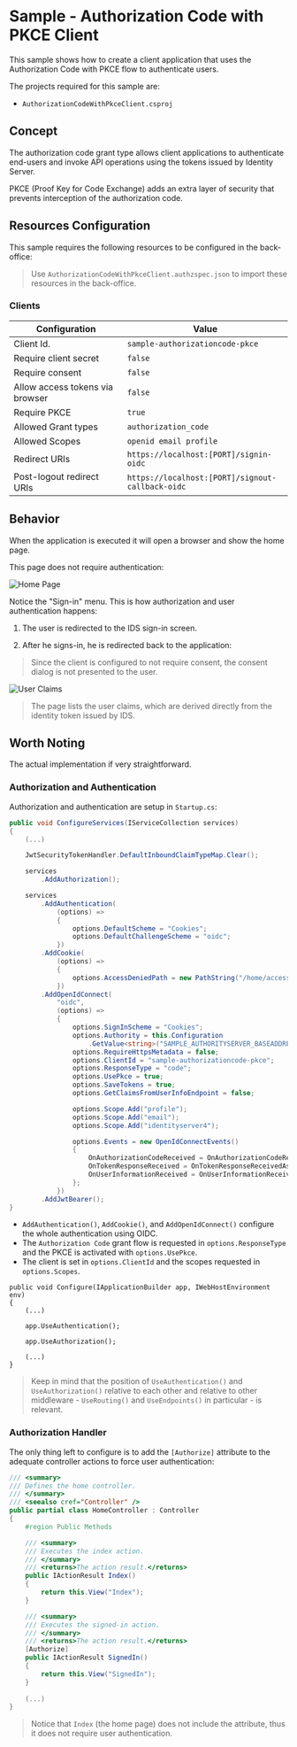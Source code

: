# Sample - Authorization Code with PKCE Client

This sample shows how to create a client application that uses the Authorization Code with PKCE flow to authenticate users.

The projects required for this sample are:

- `AuthorizationCodeWithPkceClient.csproj`

## Concept

The authorization code grant type allows client applications to authenticate end-users and invoke API operations using the tokens issued by Identity Server.

PKCE (Proof Key for Code Exchange) adds an extra layer of security that prevents interception of the authorization code.

## Resources Configuration

This sample requires the following resources to be configured in the back-office:

> Use `AuthorizationCodeWithPkceClient.authzspec.json` to import these resources in the back-office.

### Clients

| Configuration | Value |
| - | - |
| Client Id. | `sample-authorizationcode-pkce` |
| Require client secret | `false` |
| Require consent | `false` |
| Allow access tokens via browser | `false` |
| Require PKCE | `true` |
| Allowed Grant types | `authorization_code` |
| Allowed Scopes | `openid email profile` |
| Redirect URIs | `https://localhost:[PORT]/signin-oidc` |
| Post-logout redirect URIs | `https://localhost:[PORT]/signout-callback-oidc` |

## Behavior

When the application is executed it will open a browser and show the home page.

This page does not require authentication:

![Home Page](_assets/authorization-code-with-pkce-client-1.png "Home Page")

Notice the "Sign-in" menu. This is how authorization and user authentication happens:

1. The user is redirected to the IDS sign-in screen.

2. After he signs-in, he is redirected back to the application:

> Since the client is configured to not require consent, the consent dialog is not presented to the user.

![User Claims](_assets/authorization-code-with-pkce-client-2.png "User Claims")

> The page lists the user claims, which are derived directly from the identity token issued by IDS.

## Worth Noting

The actual implementation if very straightforward.

### Authorization and Authentication

Authorization and authentication are setup in `Startup.cs`:

```csharp
public void ConfigureServices(IServiceCollection services)
{
    (...)

    JwtSecurityTokenHandler.DefaultInboundClaimTypeMap.Clear();

    services
        .AddAuthorization();

    services
        .AddAuthentication(
            (options) =>
            {
                options.DefaultScheme = "Cookies";
                options.DefaultChallengeScheme = "oidc";
            })
        .AddCookie(
            (options) =>
            {
                options.AccessDeniedPath = new PathString("/home/accessdenied");
            })
        .AddOpenIdConnect(
            "oidc",
            (options) =>
            {
                options.SignInScheme = "Cookies";
                options.Authority = this.Configuration
                    .GetValue<string>("SAMPLE_AUTHORITYSERVER_BASEADDRESS");
                options.RequireHttpsMetadata = false;
                options.ClientId = "sample-authorizationcode-pkce";
                options.ResponseType = "code";
                options.UsePkce = true;
                options.SaveTokens = true;
                options.GetClaimsFromUserInfoEndpoint = false;

                options.Scope.Add("profile");
                options.Scope.Add("email");
                options.Scope.Add("identityserver4");

                options.Events = new OpenIdConnectEvents()
                {
                    OnAuthorizationCodeReceived = OnAuthorizationCodeReceivedAsync,
                    OnTokenResponseReceived = OnTokenResponseReceivedAsync,
                    OnUserInformationReceived = OnUserInformationReceivedAsync
                };
            })
        .AddJwtBearer();
}
```

- `AddAuthentication()`, `AddCookie()`, and `AddOpenIdConnect()` configure the whole authentication using OIDC.
- The `Authorization Code` grant flow is requested in `options.ResponseType` and the PKCE is activated with `options.UsePkce`.
- The client is set in `options.ClientId` and the scopes requested in `options.Scopes`.

```
public void Configure(IApplicationBuilder app, IWebHostEnvironment env)
{
    (...)

    app.UseAuthentication();

    app.UseAuthorization();

    (...)
}
```

> Keep in mind that the position of `UseAuthentication()` and `UseAuthorization()` relative to each other and relative to other middleware - `UseRouting()` and `UseEndpoints()` in particular - is relevant.

### Authorization Handler

The only thing left to configure is to add the `[Authorize]` attribute to the adequate controller actions to force user authentication:

```csharp
/// <summary>
/// Defines the home controller.
/// </summary>
/// <seealso cref="Controller" />
public partial class HomeController : Controller
{
    #region Public Methods

    /// <summary>
    /// Executes the index action.
    /// </summary>
    /// <returns>The action result.</returns>
    public IActionResult Index()
    {
        return this.View("Index");
    }

    /// <summary>
    /// Executes the signed-in action.
    /// </summary>
    /// <returns>The action result.</returns>
    [Authorize]
    public IActionResult SignedIn()
    {
        return this.View("SignedIn");
    }
    
    (...)
}
```

> Notice that `Index` (the home page) does not include the attribute, thus it does not require user authentication.